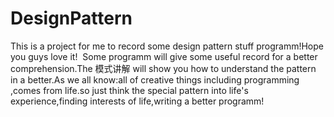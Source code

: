 # DesignPattern
This is a project for me to record some design pattern stuff programm!Hope you guys love it!
  Some programm will give some useful record for a better comprehension.The 模式讲解 will show you how to understand the pattern in a better.As we all know:all of creative things including programming ,comes from life.so just think the special pattern into life's experience,finding interests of life,writing a better programm!
